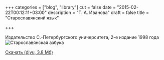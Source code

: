 +++
categories = ["blog", "library"]
cut = false
date = "2015-02-22T00:12:11+03:00"
description = "Т. А. Иванова"
draft = false
title = "Старославянский язык"

+++


Издательство С.-Петербургского уничерситета,
2-е издание 1998 года
![Старославянская азбука](/posts_data/ivanova_page.png)

[Скачать (djvu, 3.8 Мб)](/books/Ivanova_T_A_-_Staroslavyansky_yazyk.djvu)
